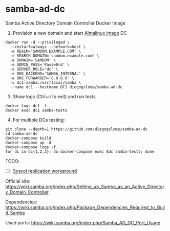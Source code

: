 # samba-ad-dc

Samba Active Directory Domain Controller Docker Image

1. Provision a new domain and start [Almalinux image](https://hub.docker.com/r/diegogslomp/samba-ad-dc) DC
```
docker run -d --privileged \
  --restart=always --network=host \
  -e REALM='SAMDOM.EXAMPLE.COM' \
  -e SEARCH_DOMAIN='samdom.example.com' \
  -e DOMAIN='SAMDOM' \
  -e ADMIN_PASS='Passw0rd' \
  -e SERVER_ROLE='dc' \
  -e DNS_BACKEND='SAMBA_INTERNAL' \
  -e DNS_FORWARDER='8.8.8.8' \
  -v dc1-samba:/usr/local/samba \
  --name dc1 --hostname DC1 diegogslomp/samba-ad-dc
```

3. Show logs (Ctrl+c to exit) and run tests
```
docker logs dc1 -f
docker exec dc1 samba-tests
```

4. For multiple DCs testing:
```
git clone --depth=1 https://github.com/diegogslomp/samba-ad-dc
cd samba-ad-dc
docker-compose build
docker-compose up -d
docker-compose logs -f
for dc in dc{1,2,3}; do docker-compose exec $dc samba-tests; done
```

TODO:

  - [ ] [Sysvol replication workaround](https://wiki.samba.org/index.php/Rsync_based_SysVol_replication_workaround)

Official site: https://wiki.samba.org/index.php/Setting_up_Samba_as_an_Active_Directory_Domain_Controller

Dependencies: https://wiki.samba.org/index.php/Package_Dependencies_Required_to_Build_Samba

Used ports: https://wiki.samba.org/index.php/Samba_AD_DC_Port_Usage

